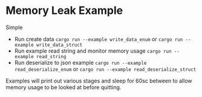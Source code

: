 # Memory Leak Example

Simple 

- Run create data `cargo run --example write_data_enum` or `cargo run --example write_data_struct` 
- Run example read string and monitor memory usage `cargo run --example read_string`
- Run deserialize to json example `cargo run --example read_deserialize_enum` or `cargo run --example read_deserialize_struct`

Examples will print out various stages and sleep for 60sc between to allow memory usage to be looked at before quitting.